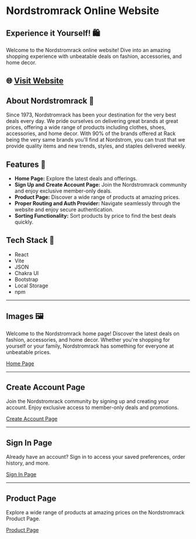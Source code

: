 # Nordstromrack Online Website

## Experience it Yourself! 🛍️

Welcome to the Nordstromrack online website! Dive into an amazing shopping experience with unbeatable deals on fashion, accessories, and home decor.
## 🌐 [Visit Website](https://nordstromrack-clone-project.netlify.app)

## About Nordstromrack 🛒

Since 1973, Nordstromrack has been your destination for the very best deals every day. We pride ourselves on delivering great brands at great prices, offering a wide range of products including clothes, shoes, accessories, and home decor. With 90% of the brands offered at Rack being the very same brands you'll find at Nordstrom, you can trust that we provide quality items and new trends, styles, and staples delivered weekly.

## Features 🌟

- **Home Page:** Explore the latest deals and offerings.
- **Sign Up and Create Account Page:** Join the Nordstromrack community and enjoy exclusive member-only deals.
- **Product Page:** Discover a wide range of products at amazing prices.
- **Proper Routing and Auth Provider:** Navigate seamlessly through the website and enjoy secure authentication.
- **Sorting Functionality:** Sort products by price to find the best deals quickly.

## Tech Stack 🚀

- React
- Vite
- JSON
- Chakra UI
- Bootstrap
- Local Storage
- npm

---

## Images 🖼️

Welcome to the Nordstromrack home page! Discover the latest deals on fashion, accessories, and home decor. Whether you're shopping for yourself or your family, Nordstromrack has something for everyone at unbeatable prices.

[Home Page](nordstromrack-clone\src\assets\Home.png)


---

## Create Account Page

Join the Nordstromrack community by signing up and creating your account. Enjoy exclusive access to member-only deals and promotions.

[Create Account Page](nordstromrack-clone\src\assets\createAccount.png)

---

## Sign In Page

Already have an account? Sign in to access your saved preferences, order history, and more.

[Sign In Page](nordstromrack-clone\src\assets\Signin.png)

---

## Product Page

Explore a wide range of products at amazing prices on the Nordstromrack Product Page.

[Product Page](nordstromrack-clone\src\assets\Product.png)
